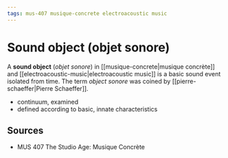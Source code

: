 ```yaml
---
tags: mus-407 musique-concrete electroacoustic music
---
```


# Sound object (objet sonore)

A **sound object** (_objet sonore_) in [[musique-concrete|musique concrète]] and [[electroacoustic-music|electroacoustic music]] is a basic sound event isolated from time. The term _object sonore_ was coined by [[pierre-schaeffer|Pierre Schaeffer]].

- continuum, examined
- defined according to basic, innate characteristics

## Sources

- MUS 407 The Studio Age: Musique Concrète

